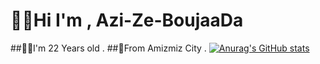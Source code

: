 # 👨‍💻Hi I'm , Azi-Ze-BoujaaDa

##🙋‍♂️I'm 22 Years old .
##🌄From Amizmiz City .
[![Anurag's GitHub stats](https://github-readme-stats.vercel.app/api?username=Azi-Ze-BoujaaDa&show_icons=true&theme=radical)](https://github.com/anuraghazra/github-readme-stats)

